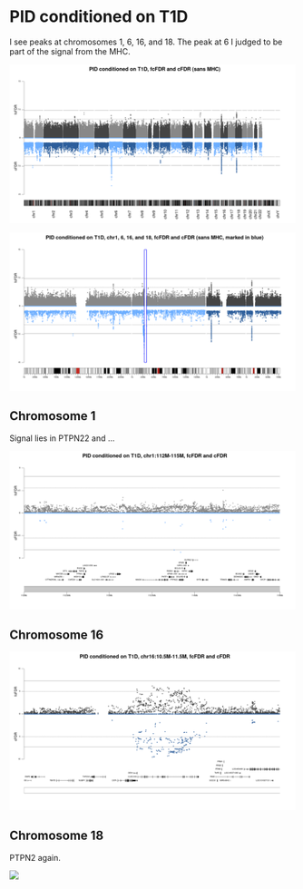 # PID conditioned on T1D

I see peaks at chromosomes 1, 6, 16, and 18. The peak at 6 I judged to be part of the signal from the MHC.

![](/images/030321/t1d_pid_backToBack.png)

![](/images/030321/t1d_pid_backToBack_chr1_6_16_18.png)

## Chromosome 1

Signal lies in PTPN22 and ...

![](/images/030321/t1d_pid_backToBack_chr1_112M-115M.png)

## Chromosome 16

![](/images/030321/t1d_pid_backToBack_chr16_10_5M-11_5M.png)

## Chromosome 18

PTPN2 again.

![](/images/030321/t1d_pid_backToBack_chr18_12M-14M.png)
